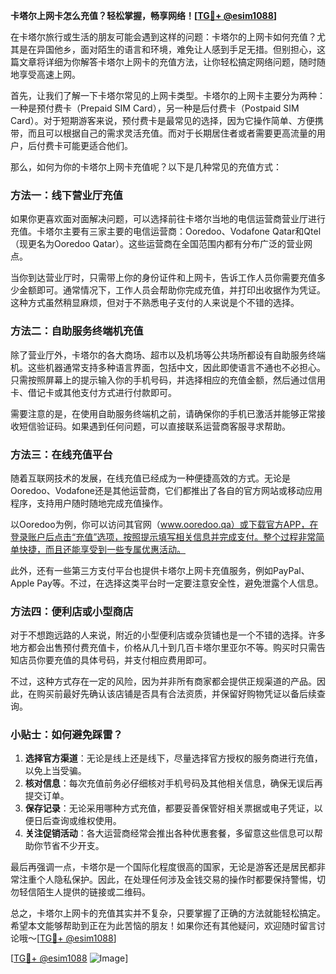 **卡塔尔上网卡怎么充值？轻松掌握，畅享网络！[[TG💪+ @esim1088](https://t.me/s/esim1088)]**

在卡塔尔旅行或生活的朋友可能会遇到这样的问题：卡塔尔的上网卡如何充值？尤其是在异国他乡，面对陌生的语言和环境，难免让人感到手足无措。但别担心，这篇文章将详细为你解答卡塔尔上网卡的充值方法，让你轻松搞定网络问题，随时随地享受高速上网。

首先，让我们了解一下卡塔尔常见的上网卡类型。卡塔尔的上网卡主要分为两种：一种是预付费卡（Prepaid SIM Card），另一种是后付费卡（Postpaid SIM Card）。对于短期游客来说，预付费卡是最常见的选择，因为它操作简单、方便携带，而且可以根据自己的需求灵活充值。而对于长期居住者或者需要更高流量的用户，后付费卡可能更适合他们。

那么，如何为你的卡塔尔上网卡充值呢？以下是几种常见的充值方式：

### 方法一：线下营业厅充值

如果你更喜欢面对面解决问题，可以选择前往卡塔尔当地的电信运营商营业厅进行充值。卡塔尔主要有三家主要的电信运营商：Ooredoo、Vodafone Qatar和Qtel（现更名为Ooredoo Qatar）。这些运营商在全国范围内都有分布广泛的营业网点。

当你到达营业厅时，只需带上你的身份证件和上网卡，告诉工作人员你需要充值多少金额即可。通常情况下，工作人员会帮助你完成充值，并打印出收据作为凭证。这种方式虽然稍显麻烦，但对于不熟悉电子支付的人来说是个不错的选择。

### 方法二：自助服务终端机充值

除了营业厅外，卡塔尔的各大商场、超市以及机场等公共场所都设有自助服务终端机。这些机器通常支持多种语言界面，包括中文，因此即使语言不通也不必担心。只需按照屏幕上的提示输入你的手机号码，并选择相应的充值金额，然后通过信用卡、借记卡或其他支付方式进行付款即可。

需要注意的是，在使用自助服务终端机之前，请确保你的手机已激活并能够正常接收短信验证码。如果遇到任何问题，可以直接联系运营商客服寻求帮助。

### 方法三：在线充值平台

随着互联网技术的发展，在线充值已经成为一种便捷高效的方式。无论是Ooredoo、Vodafone还是其他运营商，它们都推出了各自的官方网站或移动应用程序，支持用户随时随地完成充值操作。

以Ooredoo为例，你可以访问其官网（www.ooredoo.qa）或下载官方APP，在登录账户后点击“充值”选项，按照提示填写相关信息并完成支付。整个过程非常简单快捷，而且还能享受到一些专属优惠活动。

此外，还有一些第三方支付平台也提供卡塔尔上网卡充值服务，例如PayPal、Apple Pay等。不过，在选择这类平台时一定要注意安全性，避免泄露个人信息。

### 方法四：便利店或小型商店

对于不想跑远路的人来说，附近的小型便利店或杂货铺也是一个不错的选择。许多地方都会出售预付费充值卡，价格从几十到几百卡塔尔里亚尔不等。购买时只需告知店员你要充值的具体号码，并支付相应费用即可。

不过，这种方式存在一定的风险，因为并非所有商家都会提供正规渠道的产品。因此，在购买前最好先确认该店铺是否具有合法资质，并保留好购物凭证以备后续查询。

### 小贴士：如何避免踩雷？

1. **选择官方渠道**：无论是线上还是线下，尽量选择官方授权的服务商进行充值，以免上当受骗。
2. **核对信息**：每次充值前务必仔细核对手机号码及其他相关信息，确保无误后再提交订单。
3. **保存记录**：无论采用哪种方式充值，都要妥善保管好相关票据或电子凭证，以便日后查询或维权使用。
4. **关注促销活动**：各大运营商经常会推出各种优惠套餐，多留意这些信息可以帮助你节省不少开支。

最后再强调一点，卡塔尔是一个国际化程度很高的国家，无论是游客还是居民都非常注重个人隐私保护。因此，在处理任何涉及金钱交易的操作时都要保持警惕，切勿轻信陌生人提供的链接或二维码。

总之，卡塔尔上网卡的充值其实并不复杂，只要掌握了正确的方法就能轻松搞定。希望本文能够帮助到正在为此苦恼的朋友！如果你还有其他疑问，欢迎随时留言讨论哦～[[TG💪+ @esim1088](https://t.me/s/esim1088)]

[[TG💪+ @esim1088](https://t.me/s/esim1088) ![Image](https://i.postimg.cc/4NQfJmqS/Snipaste-2025-05-13-00-14-12.png)]